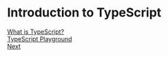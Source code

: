 # Introduction to TypeScript

[What is TypeScript?](what-is.md)   
[TypeScript Playground](playground.md)    
[Next](test.md)
